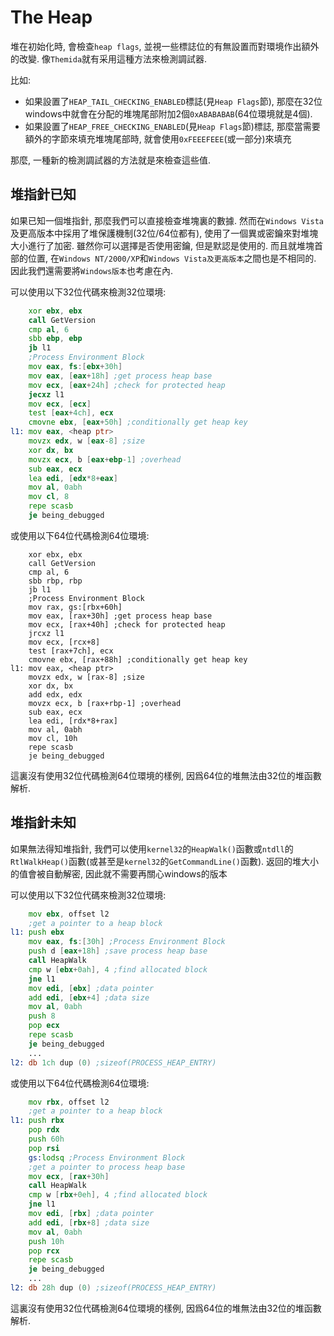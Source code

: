 # The Heap

堆在初始化時, 會檢查`heap flags`, 並視一些標誌位的有無設置而對環境作出額外的改變. 像`Themida`就有采用這種方法來檢測調試器.

比如:

* 如果設置了`HEAP_TAIL_CHECKING_ENABLED`標誌(見`Heap Flags`節), 那麼在32位windows中就會在分配的堆塊尾部附加2個`0xABABABAB`(64位環境就是4個).
* 如果設置了`HEAP_FREE_CHECKING_ENABLED`(見`Heap Flags`節)標誌, 那麼當需要額外的字節來填充堆塊尾部時, 就會使用`0xFEEEFEEE`(或一部分)來填充

那麼, 一種新的檢測調試器的方法就是來檢查這些值. 

## 堆指針已知

如果已知一個堆指針, 那麼我們可以直接檢查堆塊裏的數據. 然而在`Windows Vista`及更高版本中採用了堆保護機制(32位/64位都有), 使用了一個異或密鑰來對堆塊大小進行了加密. 雖然你可以選擇是否使用密鑰, 但是默認是使用的. 而且就堆塊首部的位置, 在`Windows NT/2000/XP`和`Windows Vista及更高版本`之間也是不相同的. 因此我們還需要將`Windows版本`也考慮在內. 

可以使用以下32位代碼來檢測32位環境:

``` asm
    xor ebx, ebx
    call GetVersion
    cmp al, 6
    sbb ebp, ebp
    jb l1
    ;Process Environment Block
    mov eax, fs:[ebx+30h]
    mov eax, [eax+18h] ;get process heap base
    mov ecx, [eax+24h] ;check for protected heap
    jecxz l1
    mov ecx, [ecx]
    test [eax+4ch], ecx
    cmovne ebx, [eax+50h] ;conditionally get heap key
l1: mov eax, <heap ptr>
    movzx edx, w [eax-8] ;size
    xor dx, bx
    movzx ecx, b [eax+ebp-1] ;overhead
    sub eax, ecx
    lea edi, [edx*8+eax]
    mov al, 0abh
    mov cl, 8
    repe scasb
    je being_debugged
```

或使用以下64位代碼檢測64位環境:

```
    xor ebx, ebx
    call GetVersion
    cmp al, 6
    sbb rbp, rbp
    jb l1
    ;Process Environment Block
    mov rax, gs:[rbx+60h]
    mov eax, [rax+30h] ;get process heap base
    mov ecx, [rax+40h] ;check for protected heap
    jrcxz l1
    mov ecx, [rcx+8]
    test [rax+7ch], ecx
    cmovne ebx, [rax+88h] ;conditionally get heap key
l1: mov eax, <heap ptr>
    movzx edx, w [rax-8] ;size
    xor dx, bx
    add edx, edx
    movzx ecx, b [rax+rbp-1] ;overhead
    sub eax, ecx
    lea edi, [rdx*8+rax]
    mov al, 0abh
    mov cl, 10h
    repe scasb
    je being_debugged
```

這裏沒有使用32位代碼檢測64位環境的樣例, 因爲64位的堆無法由32位的堆函數解析.


## 堆指針未知

如果無法得知堆指針, 我們可以使用`kernel32`的`HeapWalk()`函數或`ntdll`的`RtlWalkHeap()`函數(或甚至是`kernel32`的`GetCommandLine()`函數). 返回的堆大小的值會被自動解密, 因此就不需要再關心windows的版本

可以使用以下32位代碼來檢測32位環境:

``` asm
    mov ebx, offset l2
    ;get a pointer to a heap block
l1: push ebx
    mov eax, fs:[30h] ;Process Environment Block
    push d [eax+18h] ;save process heap base
    call HeapWalk
    cmp w [ebx+0ah], 4 ;find allocated block
    jne l1
    mov edi, [ebx] ;data pointer
    add edi, [ebx+4] ;data size
    mov al, 0abh
    push 8
    pop ecx
    repe scasb
    je being_debugged
    ...
l2: db 1ch dup (0) ;sizeof(PROCESS_HEAP_ENTRY)
```

或使用以下64位代碼檢測64位環境:

``` asm
    mov rbx, offset l2
    ;get a pointer to a heap block
l1: push rbx
    pop rdx
    push 60h
    pop rsi
    gs:lodsq ;Process Environment Block
    ;get a pointer to process heap base
    mov ecx, [rax+30h]
    call HeapWalk
    cmp w [rbx+0eh], 4 ;find allocated block
    jne l1
    mov edi, [rbx] ;data pointer
    add edi, [rbx+8] ;data size
    mov al, 0abh
    push 10h
    pop rcx
    repe scasb
    je being_debugged
    ...
l2: db 28h dup (0) ;sizeof(PROCESS_HEAP_ENTRY)
```

這裏沒有使用32位代碼檢測64位環境的樣例, 因爲64位的堆無法由32位的堆函數解析.

